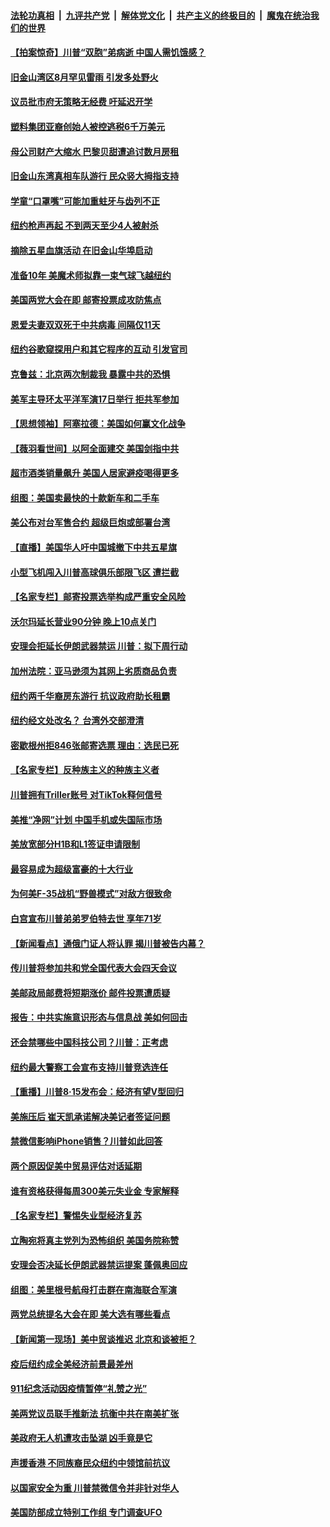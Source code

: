 

####  [法轮功真相](../../../../basic/blob/master/README.md?t=08171502) &nbsp;|&nbsp; [九评共产党](../../../../9ping.md/blob/master/README.md?t=08171502) &nbsp;|&nbsp; [解体党文化](../../../../jtdwh.md/blob/master/README.md?t=08171502)  &nbsp;|&nbsp; [共产主义的终极目的](../../../../gczydzjmd.md/blob/master/README.md?t=08171502) &nbsp;|&nbsp; [魔鬼在统治我们的世界](../../../../mgztzwmdsj.md/blob/master/README.md?t=08171502) 

#### [【拍案惊奇】川普“双胞”弟病逝 中国人需饥饿感？](../pages/nsc412/n12336516.md?t=08171502) 

#### [旧金山湾区8月罕见雷雨 引发多处野火](../pages/nsc412/n12336601.md?t=08171502) 

#### [议员批市府无策略无经费 吁延迟开学](../pages/nsc412/n12336365.md?t=08171502) 

#### [塑料集团亚裔创始人被控逃税6千万美元](../pages/nsc412/n12336214.md?t=08171502) 

#### [母公司财产大缩水 巴黎贝甜遭追讨数月房租](../pages/nsc412/n12336262.md?t=08171502) 

#### [旧金山东湾真相车队游行 民众竖大拇指支持](../pages/nsc412/n12336561.md?t=08171502) 

#### [学童“口罩嘴”可能加重蛀牙与齿列不正](../pages/nsc412/n12336265.md?t=08171502) 

#### [纽约枪声再起 不到两天至少4人被射杀](../pages/nsc412/n12336268.md?t=08171502) 

#### [摘除五星血旗活动   在旧金山华埠启动](../pages/nsc412/n12336540.md?t=08171502) 

#### [准备10年 美魔术师拟靠一束气球飞越纽约](../pages/nsc412/n12336377.md?t=08171502) 

#### [美国两党大会在即 邮寄投票成攻防焦点](../pages/nsc412/n12336200.md?t=08171502) 

#### [恩爱夫妻双双死于中共病毒 间隔仅11天](../pages/nsc412/n12336329.md?t=08171502) 

#### [纽约谷歌窥探用户和其它程序的互动 引发官司](../pages/nsc412/n12336291.md?t=08171502) 

#### [克鲁兹：北京两次制裁我 暴露中共的恐惧](../pages/nsc412/n12336202.md?t=08171502) 

#### [美军主导环太平洋军演17日举行 拒共军参加](../pages/nsc412/n12336114.md?t=08171502) 

#### [【思想领袖】阿塞拉德：美国如何赢文化战争](../pages/nsc412/n12033664.md?t=08171502) 

#### [【薇羽看世间】以阿全面建交 美国剑指中共](../pages/nsc412/n12335697.md?t=08171502) 

#### [超市酒类销量飙升 美国人居家避疫喝得更多](../pages/nsc412/n12335575.md?t=08171502) 

#### [组图：美国卖最快的十款新车和二手车](../pages/nsc412/n12326956.md?t=08171502) 

#### [美公布对台军售合约 超级巨炮或部署台湾](../pages/nsc412/n12335764.md?t=08171502) 

#### [【直播】美国华人吁中国城撤下中共五星旗](../pages/nsc412/n12334172.md?t=08171502) 

#### [小型飞机闯入川普高球俱乐部限飞区 遭拦截](../pages/nsc412/n12335685.md?t=08171502) 

#### [【名家专栏】邮寄投票选举构成严重安全风险](../pages/nsc412/n12335062.md?t=08171502) 

#### [沃尔玛延长营业90分钟 晚上10点关门](../pages/nsc412/n12335455.md?t=08171502) 

#### [安理会拒延长伊朗武器禁运 川普：拟下周行动](../pages/nsc412/n12335499.md?t=08171502) 

#### [加州法院：亚马逊须为其网上劣质商品负责](../pages/nsc412/n12335302.md?t=08171502) 

#### [纽约两千华裔房东游行 抗议政府助长租霸](../pages/nsc412/n12335391.md?t=08171502) 

#### [纽约经文处改名？ 台湾外交部澄清](../pages/nsc412/n12334232.md?t=08171502) 

#### [密歇根州拒846张邮寄选票 理由：选民已死](../pages/nsc412/n12335345.md?t=08171502) 

#### [【名家专栏】反种族主义的种族主义者](../pages/nsc412/n12335359.md?t=08171502) 

#### [川普拥有Triller账号 对TikTok释何信号](../pages/nsc412/n12334867.md?t=08171502) 

#### [美推“净网”计划 中国手机或失国际市场](../pages/nsc412/n12318196.md?t=08171502) 

#### [美放宽部分H1B和L1签证申请限制](../pages/nsc412/n12334286.md?t=08171502) 

#### [最容易成为超级富豪的十大行业](../pages/nsc412/n12288490.md?t=08171502) 

#### [为何美F-35战机“野兽模式”对敌方很致命](../pages/nsc412/n12332658.md?t=08171502) 

#### [白宫宣布川普弟弟罗伯特去世 享年71岁](../pages/nsc412/n12334345.md?t=08171502) 

#### [【新闻看点】通俄门证人将认罪 揭川普被告内幕？](../pages/nsc412/n12334056.md?t=08171502) 

#### [传川普将参加共和党全国代表大会四天会议](../pages/nsc412/n12334252.md?t=08171502) 

#### [美邮政局邮费将短期涨价 邮件投票遭质疑](../pages/nsc412/n12334195.md?t=08171502) 

#### [报告：中共实施意识形态与信息战 美如何回击](../pages/nsc412/n12334162.md?t=08171502) 

#### [还会禁哪些中国科技公司？川普：正考虑](../pages/nsc412/n12334133.md?t=08171502) 

#### [纽约最大警察工会宣布支持川普竞选连任](../pages/nsc412/n12334081.md?t=08171502) 

#### [【重播】川普8·15发布会：经济有望V型回归](../pages/nsc412/n12333982.md?t=08171502) 

#### [美施压后 崔天凯承诺解决美记者签证问题](../pages/nsc412/n12333978.md?t=08171502) 

#### [禁微信影响iPhone销售？川普如此回答](../pages/nsc412/n12333954.md?t=08171502) 

#### [两个原因促美中贸易评估对话延期](../pages/nsc412/n12333836.md?t=08171502) 

#### [谁有资格获得每周300美元失业金 专家解释](../pages/nsc412/n12333752.md?t=08171502) 

#### [【名家专栏】警惕失业型经济复苏](../pages/nsc412/n12332270.md?t=08171502) 

#### [立陶宛将真主党列为恐怖组织 美国务院称赞](../pages/nsc412/n12333640.md?t=08171502) 

#### [安理会否决延长伊朗武器禁运提案 蓬佩奥回应](../pages/nsc412/n12333722.md?t=08171502) 

#### [组图：美里根号航母打击群在南海联合军演](../pages/nsc412/n12333630.md?t=08171502) 

#### [两党总统提名大会在即 美大选有哪些看点](../pages/nsc412/n12333646.md?t=08171502) 

#### [【新闻第一现场】美中贸谈推迟 北京和谈被拒？](../pages/nsc412/n12333351.md?t=08171502) 

#### [疫后纽约成全美经济前景最差州](../pages/nsc412/n12332553.md?t=08171502) 

#### [911纪念活动因疫情暂停“礼赞之光”](../pages/nsc412/n12332555.md?t=08171502) 

#### [美两党议员联手推新法 抗衡中共在南美扩张](../pages/nsc412/n12333317.md?t=08171502) 

#### [美政府无人机遭攻击坠湖 凶手竟是它](../pages/nsc412/n12332936.md?t=08171502) 

#### [声援香港 不同族裔民众纽约中领馆前抗议](../pages/nsc412/n12332749.md?t=08171502) 

#### [以国家安全为重 川普禁微信令并非针对华人](../pages/nsc412/n12332757.md?t=08171502) 

#### [美国防部成立特别工作组 专门调查UFO](../pages/nsc412/n12332674.md?t=08171502) 

